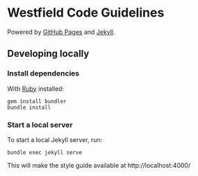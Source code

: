 # Westfield Code Guidelines

Powered by [GitHub Pages](https://pages.github.com/) and [Jekyll](http://jekyllrb.com/).

## Developing locally

### Install dependencies

With [Ruby](http://ruby-lang.org) installed:

    gem install bundler
    bundle install

### Start a local server

To start a local Jekyll server, run:

    bundle exec jekyll serve

This will make the style guide available at http://localhost:4000/
